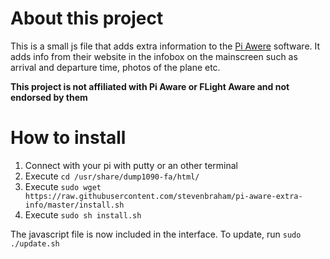 # About this project #
This is a small js file that adds extra information to the [Pi Awere](https://nl.flightaware.com/adsb/piaware/) software. It adds info from their website in the infobox on the mainscreen such as arrival and departure time, photos of the plane etc.

**This project is not affiliated with Pi Aware or FLight Aware and not endorsed by them**

# How to install #
1. Connect with your pi with putty or an other terminal
2. Execute `cd /usr/share/dump1090-fa/html/`
3. Execute `sudo wget https://raw.githubusercontent.com/stevenbraham/pi-aware-extra-info/master/install.sh`
4. Execute `sudo sh install.sh`

The javascript file is now included in the interface. To update, run `sudo ./update.sh`